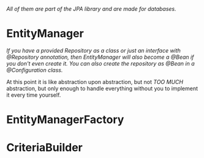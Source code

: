 *All of them are part of the JPA library and are made for databases.*

# EntityManager

*If you have a provided Repository as a class or just an interface with @Repository annotation,*
*then EntityManager will also become a @Bean if you don't even create it.*
*You can also create the repository as @Bean in a @Configuration class.*

At this point it is like abstraction upon abstraction, but not *TOO MUCH* abstraction,
but only enough to handle everything without you to implement it every time yourself.

# EntityManagerFactory

# CriteriaBuilder